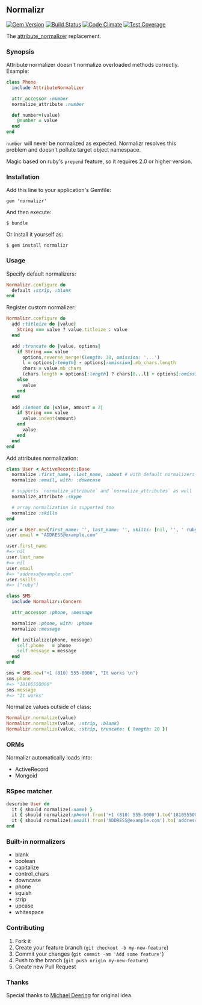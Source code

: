 ## Normalizr

[![Gem Version](https://badge.fury.io/rb/normalizr.svg)](https://badge.fury.io/rb/normalizr)
[![Build Status](https://travis-ci.org/dimko/normalizr.svg?branch=master)](https://travis-ci.org/dimko/normalizr)
[![Code Climate](https://codeclimate.com/github/dimko/normalizr/badges/gpa.svg)](https://codeclimate.com/github/dimko/normalizr)
[![Test Coverage](https://codeclimate.com/github/dimko/normalizr/badges/coverage.svg)](https://codeclimate.com/github/dimko/normalizr/coverage)

The [attribute_normalizer](https://github.com/mdeering/attribute_normalizer) replacement.

### Synopsis

Attribute normalizer doesn't normalize overloaded methods correctly. Example:

```ruby
class Phone
  include AttributeNormalizer

  attr_accessor :number
  normalize_attribute :number

  def number=(value)
    @number = value
  end
end
```

`number` will never be normalized as expected. Normalizr resolves this problem and doesn't pollute target object namespace.

Magic based on ruby's `prepend` feature, so it requires 2.0 or higher version.

### Installation

Add this line to your application's Gemfile:

    gem 'normalizr'

And then execute:

    $ bundle

Or install it yourself as:

    $ gem install normalizr

### Usage

Specify default normalizers:

```ruby
Normalizr.configure do
  default :strip, :blank
end
```

Register custom normalizer:

```ruby
Normalizr.configure do
  add :titleize do |value|
    String === value ? value.titleize : value
  end

  add :truncate do |value, options|
    if String === value
      options.reverse_merge!(length: 30, omission: '...')
      l = options[:length] - options[:omission].mb_chars.length
      chars = value.mb_chars
      (chars.length > options[:length] ? chars[0...l] + options[:omission] : value).to_s
    else
      value
    end
  end

  add :indent do |value, amount = 2|
    if String === value
      value.indent(amount)
    end
      value
    end
  end
end
```

Add attributes normalization:

```ruby
class User < ActiveRecord::Base
  normalize :first_name, :last_name, :about # with default normalizers
  normalize :email, with: :downcase

  # supports `normalize_attribute` and `normalize_attributes` as well
  normalize_attribute :skype

  # array normalization is supported too
  normalize :skills
end

user = User.new(first_name: '', last_name: '', skills: [nil, '', ' ruby'])
user.email = "ADDRESS@example.com"

user.first_name
#=> nil
user.last_name
#=> nil
user.email
#=> "address@example.com"
user.skills
#=> ["ruby"]
```

```ruby
class SMS
  include Normalizr::Concern

  attr_accessor :phone, :message

  normalize :phone, with: :phone
  normalize :message

  def initialize(phone, message)
    self.phone   = phone
    self.message = message
  end
end

sms = SMS.new("+1 (810) 555-0000", "It works \n")
sms.phone
#=> "18105550000"
sms.message
#=> "It works"
```

Normalize values outside of class:

```ruby
Normalizr.normalize(value)
Normalizr.normalize(value, :strip, :blank)
Normalizr.normalize(value, :strip, truncate: { length: 20 })
```

### ORMs

Normalizr automatically loads into:

* ActiveRecord
* Mongoid

### RSpec matcher

```ruby
describe User do
  it { should normalize(:name) }
  it { should normalize(:phone).from('+1 (810) 555-0000').to('18105550000') }
  it { should normalize(:email).from('ADDRESS@example.com').to('address@example.com') }
end
```

### Built-in normalizers

- blank
- boolean
- capitalize
- control_chars
- downcase
- phone
- squish
- strip
- upcase
- whitespace

### Contributing

1. Fork it
2. Create your feature branch (`git checkout -b my-new-feature`)
3. Commit your changes (`git commit -am 'Add some feature'`)
4. Push to the branch (`git push origin my-new-feature`)
5. Create new Pull Request

### Thanks

Special thanks to [Michael Deering](https://github.com/mdeering) for original idea.
